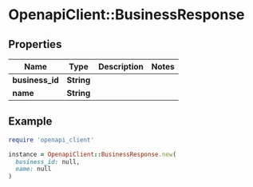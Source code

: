 # OpenapiClient::BusinessResponse

## Properties

| Name | Type | Description | Notes |
| ---- | ---- | ----------- | ----- |
| **business_id** | **String** |  |  |
| **name** | **String** |  |  |

## Example

```ruby
require 'openapi_client'

instance = OpenapiClient::BusinessResponse.new(
  business_id: null,
  name: null
)
```

